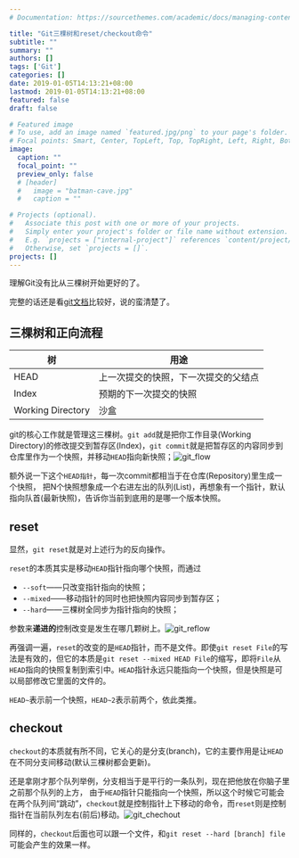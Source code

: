 ```yaml
---
# Documentation: https://sourcethemes.com/academic/docs/managing-content/

title: "Git三棵树和reset/checkout命令"
subtitle: ""
summary: ""
authors: []
tags: ['Git']
categories: []
date: 2019-01-05T14:13:21+08:00
lastmod: 2019-01-05T14:13:21+08:00
featured: false
draft: false

# Featured image
# To use, add an image named `featured.jpg/png` to your page's folder.
# Focal points: Smart, Center, TopLeft, Top, TopRight, Left, Right, BottomLeft, Bottom, BottomRight.
image:
  caption: ""
  focal_point: ""
  preview_only: false
  # [header]
  #   image = "batman-cave.jpg"
  #   caption = ""

# Projects (optional).
#   Associate this post with one or more of your projects.
#   Simply enter your project's folder or file name without extension.
#   E.g. `projects = ["internal-project"]` references `content/project/deep-learning/index.md`.
#   Otherwise, set `projects = []`.
projects: []
---
```


理解Git没有比从三棵树开始更好的了。

完整的话还是看[git文档](https://git-scm.com/book/zh/v2/Git-%E5%B7%A5%E5%85%B7-%E9%87%8D%E7%BD%AE%E6%8F%AD%E5%AF%86)比较好，说的蛮清楚了。

## 三棵树和正向流程

| 树                | 用途                                 |
| ----------------- | ------------------------------------ |
| HEAD              | 上一次提交的快照，下一次提交的父结点 |
| Index             | 预期的下一次提交的快照               |
| Working Directory | 沙盒                                 |

git的核心工作就是管理这三棵树。`git add`就是把你工作目录(Working Directory)的修改提交到暂存区(Index)，`git commit`就是把暂存区的内容同步到仓库里作为一个快照，并移动`HEAD`指向新快照；![git_flow](/img/git_flow.gif)

额外说一下这个`HEAD指针`，每一次commit都相当于在仓库(Repository)里生成一个快照，
把N个快照想象成一个右进左出的队列(List)，再想象有一个指针，默认指向队首(最新快照)，告诉你当前到底用的是哪一个版本快照。

## reset

显然，`git reset`就是对上述行为的反向操作。

`reset`的本质其实是移动`HEAD`指针指向哪个快照，而通过

- `--soft`——只改变指针指向的快照；
- `--mixed`——移动指针的同时也把快照内容同步到暂存区；
- `--hard`——三棵树全同步为指针指向的快照；

参数来**递进的**控制改变是发生在哪几颗树上。![git_reflow](/img/git_reflow.gif)

再强调一遍，`reset`的改变的是`HEAD`指针，而不是文件。即使`git reset File`的写法是有效的，但它的本质是`git reset --mixed HEAD File`的缩写，即将`File`从`HEAD`指向的快照复制到索引中。`HEAD`指针永远只能指向一个快照，但是快照是可以局部修改它里面的文件的。

`HEAD~`表示前一个快照，`HEAD~2`表示前两个，依此类推。

## checkout

`checkout`的本质就有所不同，它关心的是分支(branch)，它的主要作用是让`HEAD`在不同分支间移动(默认三棵树都会更新)。

还是拿刚才那个队列举例，分支相当于是平行的一条队列，现在把他放在你脑子里之前那个队列的上方，
由于`HEAD`指针只能指向一个快照，所以这个时候它可能会在两个队列间“跳动”，`checkout`就是控制指针上下移动的命令，而`reset`则是控制指针在当前队列左右(前后)移动。![git_chechout](/img/git_checkout.gif)

同样的，`checkout`后面也可以跟一个文件，和`git reset --hard [branch] file`可能会产生的效果一样。
